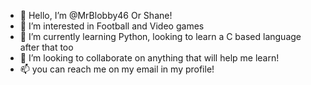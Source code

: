 - 👋 Hello, I’m @MrBlobby46 Or Shane!
- 👀 I’m interested in Football and Video games
- 🌱 I’m currently learning Python, looking to learn a C based language after that too
- 💞️ I’m looking to collaborate on anything that will help me learn!
- 📫 you can reach me on my email in my profile!

<!---
MrBlobby46/MrBlobby46 is a ✨ special ✨ repository because its `README.md` (this file) appears on your GitHub profile.
You can click the Preview link to take a look at your changes.
--->
